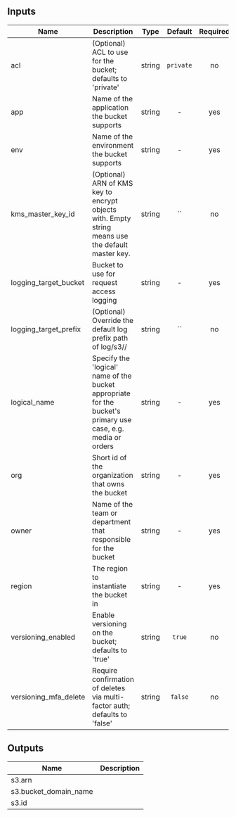 
## Inputs

| Name | Description | Type | Default | Required |
|------|-------------|:----:|:-----:|:-----:|
| acl | (Optional) ACL to use for the bucket; defaults to 'private' | string | `private` | no |
| app | Name of the application the bucket supports | string | - | yes |
| env | Name of the environment the bucket supports | string | - | yes |
| kms_master_key_id | (Optional) ARN of KMS key to encrypt objects with.  Empty string means use the default master key. | string | `` | no |
| logging_target_bucket | Bucket to use for request access logging | string | - | yes |
| logging_target_prefix | (Optional) Override the default log prefix path of log/s3/<bucket name>/ | string | `` | no |
| logical_name | Specify the 'logical' name of the bucket appropriate for the bucket's primary use case, e.g. media or orders | string | - | yes |
| org | Short id of the organization that owns the bucket | string | - | yes |
| owner | Name of the team or department that responsible for the bucket | string | - | yes |
| region | The region to instantiate the bucket in | string | - | yes |
| versioning_enabled | Enable versioning on the bucket; defaults to 'true' | string | `true` | no |
| versioning_mfa_delete | Require confirmation of deletes via multi-factor auth; defaults to 'false' | string | `false` | no |

## Outputs

| Name | Description |
|------|-------------|
| s3.arn |  |
| s3.bucket_domain_name |  |
| s3.id |  |

